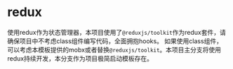 # redux

使用redux作为状态管理器，本项目使用了`@reduxjs/toolkit`作为redux套件，请确保项目中不考虑class组件编写代码，全面拥抱hooks。
如果使用class组件，可以考虑本模板提供的mobx或者替换`@reduxjs/toolkit`。本项目主分支将使用redux持续开发，本分支作为项目极简启动模板存在。